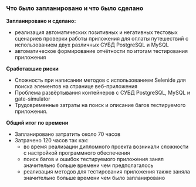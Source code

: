 ### Что было запланировано и что было сделано

**Запланировано и сделано:**

* реализация автоматических позитивных и негативных тестовых сценариев
 проверки работы приложения для оплаты путешествий с использованием двух различных СУБД PostgreSQL и MySQL
* автоматическое формирование отчётности по итогам тестирования приложения

**Сработавшие риски**

* Сложность при написании методов с использованием Selenide для поиска элементов на странице веб-приложения 
* Проблема развёртывания контейнеров с СУБД PostgreSQL, MySQL и gate-simulator
* Трудовременные затраты на поиск и описание багов тестируемого приложения.

**Общий итог по времени**

* Запланировано затратить около 70 часов
* Затрачено 120 часов так как:
  * во время реализации дипломного проекта возникали сложности с настройкой программного обеспечения
  * поиск багов и ошибок тестируемого приложения занял значительно больше времени чем предполагалось
  * реализация методов для тестирования приложения также заняла значительно больше времени чем было запланировано 